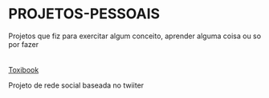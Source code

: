 # PROJETOS-PESSOAIS
 Projetos que fiz para exercitar algum conceito, aprender alguma coisa ou so por fazer
<br>
<br>
<br>
<a href="https://artu-dev.github.io/Toxibook/">Toxibook</a>
<p>Projeto de rede social baseada no twiiter</p>